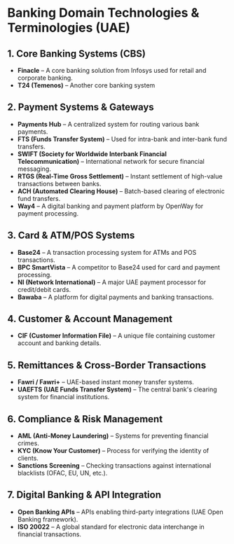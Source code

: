 # Banking Domain Technologies & Terminologies (UAE)

## 1. Core Banking Systems (CBS)
- **Finacle** – A core banking solution from Infosys used for retail and corporate banking.
- **T24 (Temenos)** – Another core banking system

## 2. Payment Systems & Gateways
- **Payments Hub** – A centralized system for routing various bank payments.
- **FTS (Funds Transfer System)** – Used for intra-bank and inter-bank fund transfers.
- **SWIFT (Society for Worldwide Interbank Financial Telecommunication)** – International network for secure financial messaging.
- **RTGS (Real-Time Gross Settlement)** – Instant settlement of high-value transactions between banks.
- **ACH (Automated Clearing House)** – Batch-based clearing of electronic fund transfers.
- **Way4** – A digital banking and payment platform by OpenWay for payment processing.

## 3. Card & ATM/POS Systems
- **Base24** – A transaction processing system for ATMs and POS transactions.
- **BPC SmartVista** – A competitor to Base24 used for card and payment processing.
- **NI (Network International)** – A major UAE payment processor for credit/debit cards.
- **Bawaba** – A platform for digital payments and banking transactions.

## 4. Customer & Account Management
- **CIF (Customer Information File)** – A unique file containing customer account and banking details.

## 5. Remittances & Cross-Border Transactions
- **Fawri / Fawri+** – UAE-based instant money transfer systems.
- **UAEFTS (UAE Funds Transfer System)** – The central bank's clearing system for financial institutions.

## 6. Compliance & Risk Management
- **AML (Anti-Money Laundering)** – Systems for preventing financial crimes.
- **KYC (Know Your Customer)** – Process for verifying the identity of clients.
- **Sanctions Screening** – Checking transactions against international blacklists (OFAC, EU, UN, etc.).

## 7. Digital Banking & API Integration
- **Open Banking APIs** – APIs enabling third-party integrations (UAE Open Banking framework).
- **ISO 20022** – A global standard for electronic data interchange in financial transactions.
